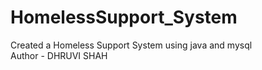 # HomelessSupport_System
Created a Homeless Support System using java and mysql
<br>
Author - DHRUVI SHAH
<br>